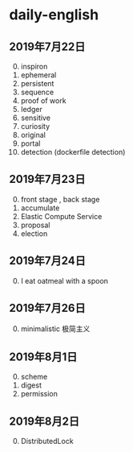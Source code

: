 # daily-english

## 2019年7月22日
0. inspiron
1. ephemeral
2. persistent
3. sequence
4. proof of work
5. ledger
6. sensitive
7. curiosity
8. original
9. portal
10. detection (dockerfile detection)

## 2019年7月23日
0. front stage , back stage
1. accumulate
2. Elastic Compute Service
3. proposal
4. election

## 2019年7月24日
0. I eat oatmeal with a spoon

## 2019年7月26日
0. minimalistic 极简主义

## 2019年8月1日
0. scheme
1. digest
3. permission

## 2019年8月2日
0. DistributedLock

